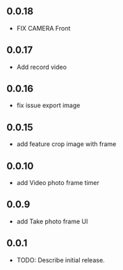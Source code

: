 ## 0.0.18
+ FIX CAMERA Front

## 0.0.17
+ Add record video 

## 0.0.16
+ fix issue export image

## 0.0.15
+ add feature crop image with frame

## 0.0.10
+ add Video photo frame timer 

## 0.0.9
+ add Take photo frame UI

## 0.0.1

* TODO: Describe initial release.
